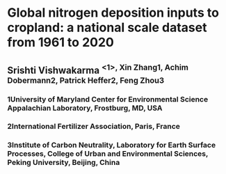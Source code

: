 # Global nitrogen deposition inputs to cropland: a national scale dataset from 1961 to 2020 
## Srishti Vishwakarma <sup><1>, Xin Zhang1, Achim Dobermann2, Patrick Heffer2, Feng Zhou3
### 1University of Maryland Center for Environmental Science Appalachian Laboratory, Frostburg, MD, USA
### 2International Fertilizer Association, Paris, France
### 3Institute of Carbon Neutrality, Laboratory for Earth Surface Processes, College of Urban and Environmental Sciences, Peking University, Beijing, China 

